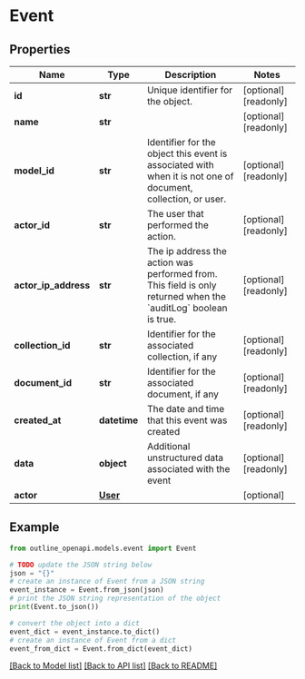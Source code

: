 # Event


## Properties

Name | Type | Description | Notes
------------ | ------------- | ------------- | -------------
**id** | **str** | Unique identifier for the object. | [optional] [readonly] 
**name** | **str** |  | [optional] [readonly] 
**model_id** | **str** | Identifier for the object this event is associated with when it is not one of document, collection, or user. | [optional] [readonly] 
**actor_id** | **str** | The user that performed the action. | [optional] [readonly] 
**actor_ip_address** | **str** | The ip address the action was performed from. This field is only returned when the &#x60;auditLog&#x60; boolean is true. | [optional] [readonly] 
**collection_id** | **str** | Identifier for the associated collection, if any | [optional] [readonly] 
**document_id** | **str** | Identifier for the associated document, if any | [optional] [readonly] 
**created_at** | **datetime** | The date and time that this event was created | [optional] [readonly] 
**data** | **object** | Additional unstructured data associated with the event | [optional] [readonly] 
**actor** | [**User**](User.md) |  | [optional] 

## Example

```python
from outline_openapi.models.event import Event

# TODO update the JSON string below
json = "{}"
# create an instance of Event from a JSON string
event_instance = Event.from_json(json)
# print the JSON string representation of the object
print(Event.to_json())

# convert the object into a dict
event_dict = event_instance.to_dict()
# create an instance of Event from a dict
event_from_dict = Event.from_dict(event_dict)
```
[[Back to Model list]](../README.md#documentation-for-models) [[Back to API list]](../README.md#documentation-for-api-endpoints) [[Back to README]](../README.md)


